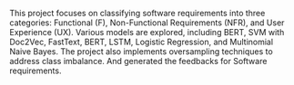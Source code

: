 This project focuses on classifying software requirements into three categories: Functional (F), Non-Functional Requirements (NFR), and User Experience (UX). Various models are explored, including BERT, SVM with Doc2Vec, FastText, BERT, LSTM, Logistic Regression, and Multinomial Naive Bayes. The project also implements oversampling techniques to address class imbalance. And generated the feedbacks for Software requirements.
